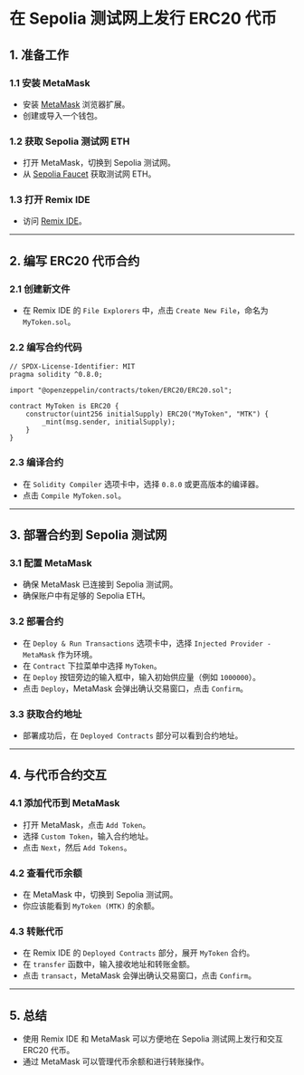 # 在 Sepolia 测试网上发行 ERC20 代币

## 1. 准备工作

### 1.1 安装 MetaMask
- 安装 [MetaMask](https://metamask.io/) 浏览器扩展。
- 创建或导入一个钱包。

### 1.2 获取 Sepolia 测试网 ETH
- 打开 MetaMask，切换到 Sepolia 测试网。
- 从 [Sepolia Faucet](https://sepoliafaucet.com/) 获取测试网 ETH。

### 1.3 打开 Remix IDE
- 访问 [Remix IDE](https://remix.ethereum.org/)。

---

## 2. 编写 ERC20 代币合约

### 2.1 创建新文件
- 在 Remix IDE 的 `File Explorers` 中，点击 `Create New File`，命名为 `MyToken.sol`。

### 2.2 编写合约代码
```solidity
// SPDX-License-Identifier: MIT
pragma solidity ^0.8.0;

import "@openzeppelin/contracts/token/ERC20/ERC20.sol";

contract MyToken is ERC20 {
    constructor(uint256 initialSupply) ERC20("MyToken", "MTK") {
        _mint(msg.sender, initialSupply);
    }
}
```

### 2.3 编译合约
- 在 `Solidity Compiler` 选项卡中，选择 `0.8.0` 或更高版本的编译器。
- 点击 `Compile MyToken.sol`。

---

## 3. 部署合约到 Sepolia 测试网

### 3.1 配置 MetaMask
- 确保 MetaMask 已连接到 Sepolia 测试网。
- 确保账户中有足够的 Sepolia ETH。

### 3.2 部署合约
- 在 `Deploy & Run Transactions` 选项卡中，选择 `Injected Provider - MetaMask` 作为环境。
- 在 `Contract` 下拉菜单中选择 `MyToken`。
- 在 `Deploy` 按钮旁边的输入框中，输入初始供应量（例如 `1000000`）。
- 点击 `Deploy`，MetaMask 会弹出确认交易窗口，点击 `Confirm`。

### 3.3 获取合约地址
- 部署成功后，在 `Deployed Contracts` 部分可以看到合约地址。

---

## 4. 与代币合约交互

### 4.1 添加代币到 MetaMask
- 打开 MetaMask，点击 `Add Token`。
- 选择 `Custom Token`，输入合约地址。
- 点击 `Next`，然后 `Add Tokens`。

### 4.2 查看代币余额
- 在 MetaMask 中，切换到 Sepolia 测试网。
- 你应该能看到 `MyToken (MTK)` 的余额。

### 4.3 转账代币
- 在 Remix IDE 的 `Deployed Contracts` 部分，展开 `MyToken` 合约。
- 在 `transfer` 函数中，输入接收地址和转账金额。
- 点击 `transact`，MetaMask 会弹出确认交易窗口，点击 `Confirm`。

---

## 5. 总结

- 使用 Remix IDE 和 MetaMask 可以方便地在 Sepolia 测试网上发行和交互 ERC20 代币。
- 通过 MetaMask 可以管理代币余额和进行转账操作。
